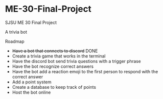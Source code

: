 # ME-30-Final-Project
 SJSU ME 30 Final Project

A trivia bot

Roadmap
- ~~Have a bot that connects to discord~~ DONE
- Create a trivia game that works in the terminal
- Have the discord bot send trivia questions with a trigger phrase
- Have the bot recognize correct answers
- Have the bot add a reaction emoji to the first person to respond with the correct answer
- Add a point system
- Create a database to keep track of points
- Host the bot online
